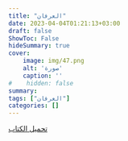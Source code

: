 ```yaml
---
title: "العرفان"
date: 2023-04-04T01:21:13+03:00
draft: false
ShowToc: False
hideSummary: true
cover:
    image: img/47.png
    alt: 'صورة'
    caption: ''
#    hidden: false
summary: 
tags: ["العرفان"]
categories: []
---
```

[تحميل الكتاب](./../../books/47.pdf)

